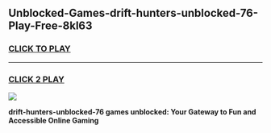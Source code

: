 
## Unblocked-Games-drift-hunters-unblocked-76-Play-Free-8kl63
<h3>
<a href="https://premium76.site?title=drift-hunters-unblocked-76&ref=10A">CLICK TO PLAY</a></h3>
<hr>

<h3>
<a href="https://premium76.site?title=drift-hunters-unblocked-76&ref=10A">CLICK 2 PLAY</a>
  
</h3>

<a href="https://premium76.site?title=drift-hunters-unblocked-76&ref=10A"><img src="https://clearcache.store/games.png"></a>


**drift-hunters-unblocked-76 games unblocked: Your Gateway to Fun and Accessible Online Gaming**
